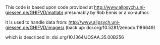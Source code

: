 This code is based upon code provided at http://www.allpsych.uni-giessen.de/GHIFVD/matlab/ presumably by Rob Ennis or a co-author. 

It is used to handle data from:
http://www.allpsych.uni-giessen.de/GHIFVD/images/
(back up: doi.org/10.5281/zenodo.1186649)

which is described in:
doi.org/10.1364/JOSAA.35.00B256